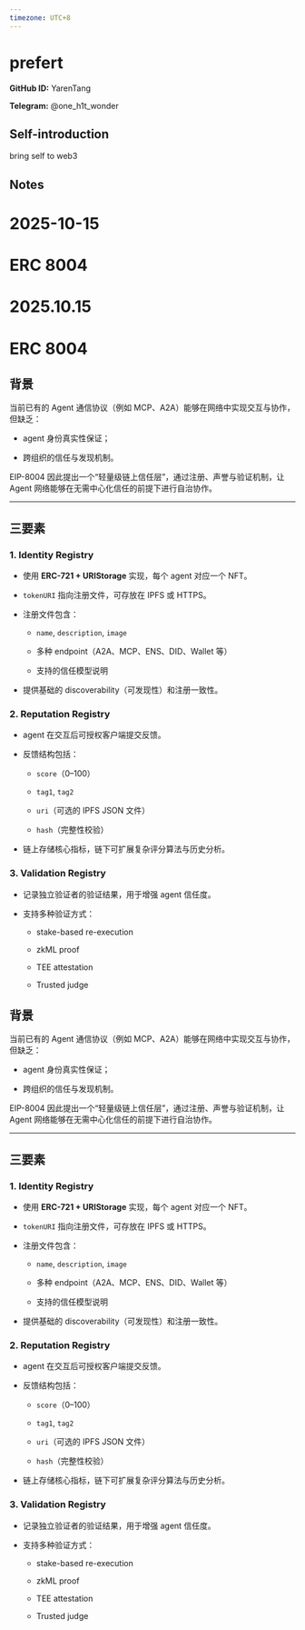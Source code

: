 ```yaml
---
timezone: UTC+8
---
```


# prefert

**GitHub ID:** YarenTang

**Telegram:** @one_h1t_wonder

## Self-introduction

bring self to web3

## Notes
<!-- Content_START -->
# 2025-10-15
<!-- DAILY_CHECKIN_2025-10-15_START -->
# ERC 8004


# 2025.10.15
<!-- DAILY_CHECKIN_2025-10-15_START -->
# ERC 8004

## 背景

当前已有的 Agent 通信协议（例如 MCP、A2A）能够在网络中实现交互与协作，但缺乏：

-   agent 身份真实性保证；
    
-   跨组织的信任与发现机制。
    

EIP-8004 因此提出一个“轻量级链上信任层”，通过注册、声誉与验证机制，让 Agent 网络能够在无需中心化信任的前提下进行自治协作。

* * *

## 三要素

### 1\. Identity Registry

-   使用 **ERC-721 + URIStorage** 实现，每个 agent 对应一个 NFT。
    
-   `tokenURI` 指向注册文件，可存放在 IPFS 或 HTTPS。
    
-   注册文件包含：
    
    -   `name`, `description`, `image`
        
    -   多种 endpoint（A2A、MCP、ENS、DID、Wallet 等）
        
    -   支持的信任模型说明
        
-   提供基础的 discoverability（可发现性）和注册一致性。
    

### 2\. Reputation Registry

-   agent 在交互后可授权客户端提交反馈。
    
-   反馈结构包括：
    
    -   `score`（0–100）
        
    -   `tag1`, `tag2`
        
    -   `uri`（可选的 IPFS JSON 文件）
        
    -   `hash`（完整性校验）
        
-   链上存储核心指标，链下可扩展复杂评分算法与历史分析。
    

### 3\. Validation Registry

-   记录独立验证者的验证结果，用于增强 agent 信任度。
    
-   支持多种验证方式：
    
    -   stake-based re-execution
        
    -   zkML proof
        
    -   TEE attestation
        
    -   Trusted judge
<!-- DAILY_CHECKIN_2025-10-15_END -->
<!-- Content_END -->
## 背景

当前已有的 Agent 通信协议（例如 MCP、A2A）能够在网络中实现交互与协作，但缺乏：

-   agent 身份真实性保证；
    
-   跨组织的信任与发现机制。
    

EIP-8004 因此提出一个“轻量级链上信任层”，通过注册、声誉与验证机制，让 Agent 网络能够在无需中心化信任的前提下进行自治协作。

* * *

## 三要素

### 1\. Identity Registry

-   使用 **ERC-721 + URIStorage** 实现，每个 agent 对应一个 NFT。
    
-   `tokenURI` 指向注册文件，可存放在 IPFS 或 HTTPS。
    
-   注册文件包含：
    
    -   `name`, `description`, `image`
        
    -   多种 endpoint（A2A、MCP、ENS、DID、Wallet 等）
        
    -   支持的信任模型说明
        
-   提供基础的 discoverability（可发现性）和注册一致性。
    

### 2\. Reputation Registry

-   agent 在交互后可授权客户端提交反馈。
    
-   反馈结构包括：
    
    -   `score`（0–100）
        
    -   `tag1`, `tag2`
        
    -   `uri`（可选的 IPFS JSON 文件）
        
    -   `hash`（完整性校验）
        
-   链上存储核心指标，链下可扩展复杂评分算法与历史分析。
    

### 3\. Validation Registry

-   记录独立验证者的验证结果，用于增强 agent 信任度。
    
-   支持多种验证方式：
    
    -   stake-based re-execution
        
    -   zkML proof
        
    -   TEE attestation
        
    -   Trusted judge
<!-- DAILY_CHECKIN_2025-10-15_END -->



<!-- Content_END -->
